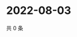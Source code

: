# 2022-08-03

共 0 条

<!-- BEGIN WEIBO -->
<!-- 最后更新时间 Wed Aug 03 2022 22:14:20 GMT+0800 (China Standard Time) -->

<!-- END WEIBO -->
